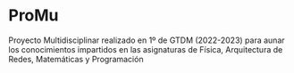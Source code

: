 # ProMu
Proyecto Multidisciplinar realizado en 1º de GTDM (2022-2023) para aunar los conocimientos impartidos en las asignaturas de Física, Arquitectura de Redes, Matemáticas y Programación
